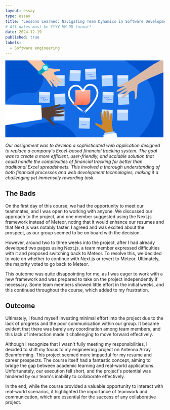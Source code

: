 ```yaml
---
layout: essay
type: essay
title: "Lessons Learned: Navigating Team Dynamics in Software Development"
# All dates must be YYYY-MM-DD format!
date: 2024-12-19
published: true
labels:
  - Software engineering
---
```

<img width="500px" class="rounded float-start pe-4" src="../img/essays/project.png">

*Our assignment was to develop a sophisticated web application designed to replace a company's Excel-based financial tracking system. The goal was to create a more efficient, user-friendly, and scalable solution that could handle the complexities of financial tracking far better than traditional Excel spreadsheets. This involved a thorough understanding of both financial processes and web development technologies, making it a challenging yet immensely rewarding task.*

## The Bads
On the first day of this course, we had the opportunity to meet our teammates, and I was open to working with anyone. We discussed our approach to the project, and one member suggested using the Next.js framework instead of Meteor, noting that it would enhance our resumes and that Next.js was notably faster. I agreed and was excited about the prospect, as our group seemed to be on board with the decision.

However, around two to three weeks into the project, after I had already developed two pages using Next.js, a team member expressed difficulties with it and proposed switching back to Meteor. To resolve this, we decided to vote on whether to continue with Next.js or revert to Meteor. Ultimately, the majority voted to go back to Meteor.

This outcome was quite disappointing for me, as I was eager to work with a new framework and was prepared to take on the project independently if necessary. Some team members showed little effort in the initial weeks, and this continued throughout the course, which added to my frustration.

## Outcome
Ultimately, I found myself investing minimal effort into the project due to the lack of progress and the poor communication within our group. It became evident that there was barely any coordination among team members, and this lack of interaction made it challenging to move forward effectively.

Although I recognize that I wasn't fully meeting my responsibilities, I decided to shift my focus to my engineering project on Antenna Array Beamforming. This project seemed more impactful for my resume and career prospects. The course itself had a fantastic concept, aiming to bridge the gap between academic learning and real-world applications. Unfortunately, our execution fell short, and the project's potential was hindered by our team's inability to collaborate effectively.

In the end, while the course provided a valuable opportunity to interact with real-world scenarios, it highlighted the importance of teamwork and communication, which are essential for the success of any collaborative project.